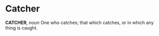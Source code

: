 # Catcher

**CATCHER**, _noun_ One who catches; that which catches, or in which any thing is caught.